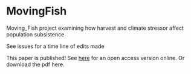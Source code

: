 MovingFish
==========

Moving_Fish project examining how harvest and climate stressor affect population subsistence 

See issues for a time line of edits made 

This paper is published! See [here](http://www.esajournals.org/doi/pdf/10.1890/ES14-00533.1) for an open access version online. Or download the pdf here.
